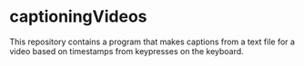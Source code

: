 # captioningVideos
This repository contains a program that makes captions from a text file for a video based on timestamps from keypresses on the keyboard.
